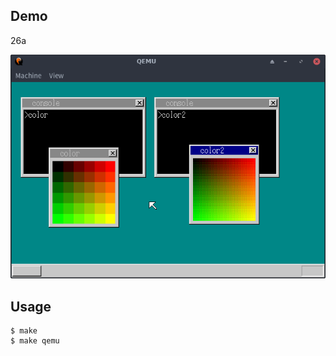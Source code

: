 ## Demo

26a

![template](https://github.com/watermelon892/OSPractice/blob/master/26_FasterWindowMovement/pic/26a.png)

## Usage

```
$ make
$ make qemu
```
